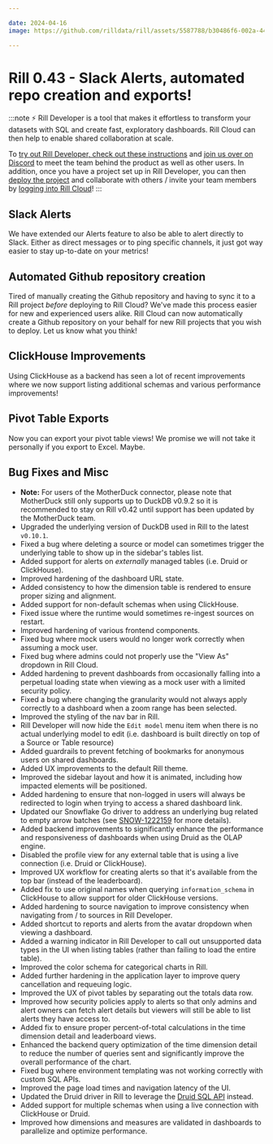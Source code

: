 ```yaml
---

date: 2024-04-16
image: https://github.com/rilldata/rill/assets/5587788/b30486f6-002a-445d-8a1b-955b6ec0066d

---
```


# Rill 0.43 - Slack Alerts, automated repo creation and exports!

:::note
⚡ Rill Developer is a tool that makes it effortless to transform your datasets with SQL and create fast, exploratory dashboards. Rill Cloud can then help to enable shared collaboration at scale.

To [try out Rill Developer, check out these instructions](/home/install) and [join us over on Discord](https://bit.ly/3bbcSl9) to meet the team behind the product as well as other users. In addition, once you have a project set up in Rill Developer, you can then [deploy the project](/deploy/existing-project) and collaborate with others / invite your team members by [logging into Rill Cloud](https://ui.rilldata.com)!
:::

## Slack Alerts
We have extended our Alerts feature to also be able to alert directly to Slack. Either as direct messages or to ping specific channels, it just got way easier to stay up-to-date on your metrics!

## Automated Github repository creation
Tired of manually creating the Github repository and having to sync it to a Rill project _before_ deploying to Rill Cloud? We've made this process easier for new and experienced users alike. Rill Cloud can now automatically create a Github repository on your behalf for new Rill projects that you wish to deploy. Let us know what you think!

## ClickHouse Improvements
Using ClickHouse as a backend has seen a lot of recent improvements where we now support listing additional schemas and various performance improvements!

## Pivot Table Exports
Now you can export your pivot table views! We promise we will not take it personally if you export to Excel. Maybe.

## Bug Fixes and Misc
- **Note:** For users of the MotherDuck connector, please note that MotherDuck still only supports up to DuckDB v0.9.2 so it is recommended to stay on Rill v0.42 until support has been updated by the MotherDuck team.
- Upgraded the underlying version of DuckDB used in Rill to the latest `v0.10.1`.
- Fixed a bug where deleting a source or model can sometimes trigger the underlying table to show up in the sidebar's tables list.
- Added support for alerts on _externally_ managed tables (i.e. Druid or ClickHouse).
- Improved hardening of the dashboard URL state.
- Added consistency to how the dimension table is rendered to ensure proper sizing and alignment.
- Added support for non-default schemas when using ClickHouse.
- Fixed issue where the runtime would sometimes re-ingest sources on restart.
- Improved hardening of various frontend components.
- Fixed bug where mock users would no longer work correctly when assuming a mock user.
- Fixed bug where admins could not properly use the "View As" dropdown in Rill Cloud.
- Added hardening to prevent dashboards from occasionally falling into a perpetual loading state when viewing as a mock user with a limited security policy.
- Fixed a bug where changing the granularity would not always apply correctly to a dashboard when a zoom range has been selected.
- Improved the styling of the nav bar in Rill.
- Rill Developer will now hide the `Edit model` menu item when there is no actual underlying model to edit (i.e. dashboard is built directly on top of a Source or Table resource)
- Added guardrails to prevent fetching of bookmarks for anonymous users on shared dashboards.
- Added UX improvements to the default Rill theme.
- Improved the sidebar layout and how it is animated, including how impacted elements will be positioned.
- Added hardening to ensure that non-logged in users will always be redirected to login when trying to access a shared dashboard link.
- Updated our Snowflake Go driver to address an underlying bug related to empty arrow batches (see [SNOW-1222159](https://github.com/snowflakedb/gosnowflake/pull/1068) for more details). 
- Added backend improvements to significantly enhance the performance and responsiveness of dashboards when using Druid as the OLAP engine.
- Disabled the profile view for any external table that is using a live connection (i.e. Druid or ClickHouse).
- Improved UX workflow for creating alerts so that it's available from the top bar (instead of the leaderboard).
- Added fix to use original names when querying `information_schema` in ClickHouse to allow support for older ClickHouse versions.
- Added hardening to source navigation to improve consistency when navigating from / to sources in Rill Developer.
- Added shortcut to reports and alerts from the avatar dropdown when viewing a dashboard.
- Added a warning indicator in Rill Developer to call out unsupported data types in the UI when listing tables (rather than failing to load the entire table).
- Improved the color schema for categorical charts in Rill.
- Added further hardening in the application layer to improve query cancellation and requeuing logic.
- Improved the UX of pivot tables by separating out the totals data row. 
- Improved how security policies apply to alerts so that only admins and alert owners can fetch alert details but viewers will still be able to list alerts they have access to.
- Added fix to ensure proper percent-of-total calculations in the time dimension detail and leaderboard views.
- Enhanced the backend query optimization of the time dimension detail to reduce the number of queries sent and significantly improve the overall performance of the chart.
- Fixed bug where environment templating was not working correctly with custom SQL APIs.
- Improved the page load times and navigation latency of the UI.
- Updated the Druid driver in Rill to leverage the [Druid SQL API](https://druid.apache.org/docs/latest/api-reference/sql-api) instead.
- Added support for multiple schemas when using a live connection with ClickHouse or Druid.
- Improved how dimensions and measures are validated in dashboards to parallelize and optimize performance.
